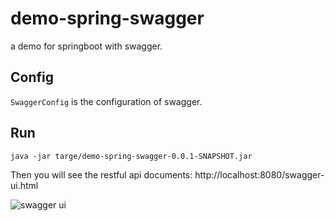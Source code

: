 # demo-spring-swagger
a demo for springboot with swagger. 

## Config
`SwaggerConfig` is the configuration of swagger.

## Run

```shell
java -jar targe/demo-spring-swagger-0.0.1-SNAPSHOT.jar
```


Then you will see the restful api documents: http://localhost:8080/swagger-ui.html

![swagger ui](http://7xrppw.com1.z0.glb.clouddn.com/razorerSnip20161016_16.png)